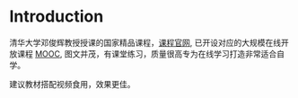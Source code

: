 # Introduction

清华大学邓俊辉教授授课的国家精品课程，[课程官网](https://dsa.cs.tsinghua.edu.cn/~deng/ds/dsacpp/index.htm),
已开设对应的大规模在线开放课程 [MOOC](https://next.xuetangx.com/search?query=%E9%82%93%E4%BF%8A%E8%BE%89&page=1),
图文并茂，有课堂练习，质量很高专为在线学习打造非常适合自学。

建议教材搭配视频食用，效果更佳。
